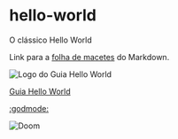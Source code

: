 # hello-world
O clássico Hello World

Link para a [folha de macetes](https://github.com/adam-p/markdown-here/wiki/Markdown-Cheatsheet) do Markdown.


![Logo do Guia Hello World](https://github.com/tarcnux/hello-world/blob/Edi%C3%A7%C3%B5es-no-Readme/Hello%20World%20Guide.PNG "Guia Hello World")

[Guia Hello World](https://guides.github.com/activities/hello-world/)

[:godmode:](https://gist.github.com/rxaviers/7360908)


![Doom](https://www.google.com/url?sa=i&source=images&cd=&ved=2ahUKEwiElNDX2OLiAhVbHLkGHfM1AQwQjRx6BAgBEAU&url=https%3A%2F%2Fwww.nintendo.pt%2FJogos%2FNintendo-Switch%2FDOOM-1276066.html&psig=AOvVaw3Ipu8i0F_S3zk8wXkAfK6a&ust=1560385923083162)
